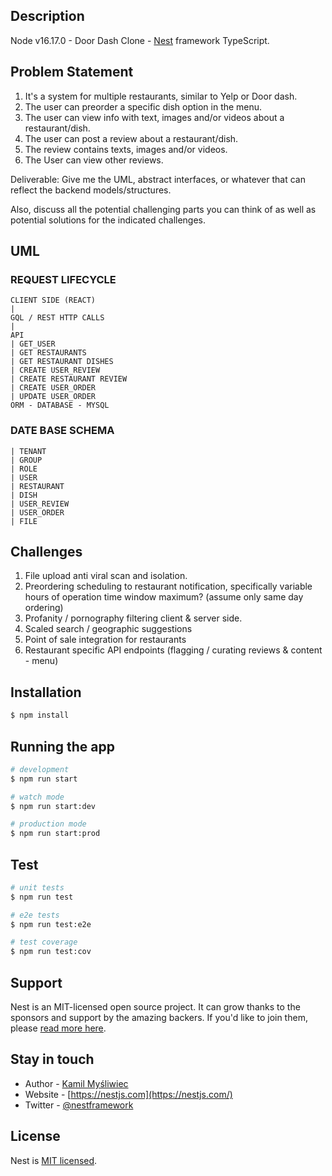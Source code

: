 ## Description

Node v16.17.0 - Door Dash Clone - [Nest](https://github.com/nestjs/nest) framework TypeScript.

## Problem Statement

1. It's a system for multiple restaurants, similar to Yelp or Door dash.
2. The user can preorder a specific dish option in the menu.
3. The user can view info with text, images and/or videos about a restaurant/dish.
4. The user can post a review about a restaurant/dish.
5. The review contains texts, images and/or videos.
6. The User can view other reviews.

Deliverable: Give me the UML, abstract interfaces, or whatever that can reflect the backend models/structures.

Also, discuss all the potential challenging parts you can think of as well as potential solutions for the indicated challenges.

## UML

### REQUEST LIFECYCLE

```
CLIENT SIDE (REACT)
|
GQL / REST HTTP CALLS
|
API
| GET_USER
| GET RESTAURANTS
| GET RESTAURANT DISHES
| CREATE USER_REVIEW
| CREATE RESTAURANT REVIEW
| CREATE USER_ORDER
| UPDATE USER_ORDER
ORM - DATABASE - MYSQL
```

### DATE BASE SCHEMA

```
| TENANT
| GROUP
| ROLE
| USER
| RESTAURANT
| DISH
| USER_REVIEW
| USER_ORDER
| FILE
```

## Challenges

1. File upload anti viral scan and isolation.
2. Preordering scheduling to restaurant notification, specifically variable hours of operation time window maximum? (assume only same day ordering)
3. Profanity / pornography filtering client & server side.
4. Scaled search / geographic suggestions
5. Point of sale integration for restaurants
6. Restaurant specific API endpoints (flagging / curating reviews & content - menu)

## Installation

```bash
$ npm install
```

## Running the app

```bash
# development
$ npm run start

# watch mode
$ npm run start:dev

# production mode
$ npm run start:prod
```

## Test

```bash
# unit tests
$ npm run test

# e2e tests
$ npm run test:e2e

# test coverage
$ npm run test:cov
```

## Support

Nest is an MIT-licensed open source project. It can grow thanks to the sponsors and support by the amazing backers. If you'd like to join them, please [read more here](https://docs.nestjs.com/support).

## Stay in touch

- Author - [Kamil Myśliwiec](https://kamilmysliwiec.com)
- Website - [https://nestjs.com](https://nestjs.com/)
- Twitter - [@nestframework](https://twitter.com/nestframework)

## License

Nest is [MIT licensed](LICENSE).
